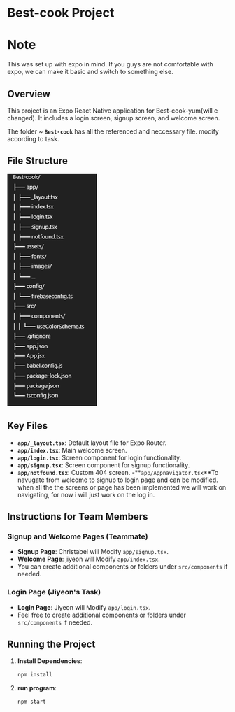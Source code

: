 # Best-cook Project
# Note
This was set up with expo in mind. If you guys are not comfortable with expo, we can make it basic and switch to something else.

## Overview

This project is an Expo React Native application for Best-cook-yum(will e changed). It includes a login screen, signup screen, and welcome screen.

The folder ~ **`Best-cook`** has all the referenced and neccessary file. modify according to task.

## File Structure

![Alt text](file.png)

## Key Files

- **`app/_layout.tsx`**: Default layout file for Expo Router.
- **`app/index.tsx`**: Main welcome screen.
- **`app/login.tsx`**: Screen component for login functionality.
- **`app/signup.tsx`**: Screen component for signup functionality.
- **`app/notfound.tsx`**: Custom 404 screen. -**`app/Appnavigator.tsx`**To navugate from welcome to signup to login page and can be modified. when all the the screens or page has been implemented we will work on navigating, for now i will just work on the log in.

## Instructions for Team Members

### Signup and Welcome Pages (Teammate)

- **Signup Page**: Christabel will Modify `app/signup.tsx`.
- **Welcome Page**: jiyeon will Modify `app/index.tsx`.
- You can create additional components or folders under `src/components` if needed.

### Login Page (Jiyeon's Task)

- **Login Page**: Jiyeon will Modify `app/login.tsx`.
- Feel free to create additional components or folders under `src/components` if needed.

## Running the Project

1. **Install Dependencies**:

   ```bash
   npm install
   ```

2. **run program**:
   ```terminal
   npm start
   ```
